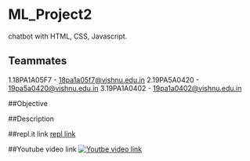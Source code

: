 # ML_Project2
chatbot with HTML, CSS, Javascript.

## Teammates
1.18PA1A05F7 - 18pa1a05f7@vishnu.edu.in
2.19PA5A0420 - 19pa5a0420@vishnu.edu.in
3.19PA1A0402 - 19pa1a0402@vishnu.edu.in

##Objective

##Description

##repl.it link
[repl link](https://bot.pranathi31.repl.co)

##Youtube video link
[![Youtbe video link](https://img.youtube.com/vi/Fxd2kCPVUEI/0.jpg)](https://www.youtube.com/watch?v=Fxd2kCPVUEI)
